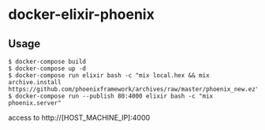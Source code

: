 # docker-elixir-phoenix

## Usage

```
$ docker-compose build
$ docker-compose up -d
$ docker-compose run elixir bash -c "mix local.hex && mix archive.install https://github.com/phoenixframework/archives/raw/master/phoenix_new.ez"
$ docker-compose run --publish 80:4000 elixir bash -c "mix phoenix.server"
```

access to http://[HOST_MACHINE_IP]:4000
